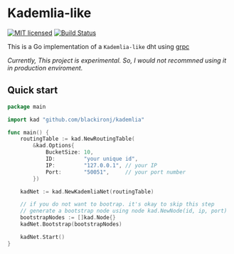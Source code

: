 # Kademlia-like
[![MIT licensed](https://img.shields.io/badge/license-MIT-blue.svg)](https://raw.githubusercontent.com/blackironj/kademlia/master/LICENSE)
[![Build Status](https://travis-ci.org/blackironj/kademlia.svg?branch=master)](https://travis-ci.org/blackironj/kademlia)

This is a Go implementation of a `Kademlia-like` dht using [grpc](https://github.com/grpc/grpc-go)

_Currently, This project is experimental. So, I would not recommned using it in production enviroment._

## Quick start
```go
package main

import kad "github.com/blackironj/kademlia"

func main() {
	routingTable := kad.NewRoutingTable(
		&kad.Options{
			BucketSize: 10,
			ID:         "your unique id",
			IP:         "127.0.0.1", // your IP
			Port:       "50051",     // your port number
		})

	kadNet := kad.NewKademliaNet(routingTable)

    // if you do not want to bootrap. it's okay to skip this step
    // generate a bootstrap node using node kad.NewNode(id, ip, port)
    bootstrapNodes := []kad.Node{}
	kadNet.Bootstrap(bootstrapNodes)

	kadNet.Start()
}
```
